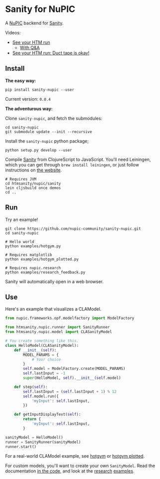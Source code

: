 # Sanity for NuPIC

A [NuPIC](https://github.com/numenta/nupic) backend for [Sanity](https://github.com/nupic-community/sanity).

Videos:

- [See your HTM run](https://www.youtube.com/watch?v=rEQ2XVOnhDw)
  - [With Q&A](https://www.youtube.com/watch?v=OHSuydq2OW4)
- [See your HTM run: Duct tape is okay!](https://www.youtube.com/watch?v=bqu-hc4pc7Q)

## Install

**The easy way:**

~~~
pip install sanity-nupic --user
~~~

Current version: `0.0.4`

**The adventurous way:**

Clone `sanity-nupic`, and fetch the submodules:

~~~
cd sanity-nupic
git submodule update --init --recursive
~~~

Install the `sanity-nupic` python package;

~~~
python setup.py develop --user
~~~

Compile [Sanity](https://github.com/nupic-community/sanity) from ClojureScript to JavaScript. You'll need Leiningen, which you can get through `brew install leiningen`, or just follow instructions on [the website](http://leiningen.org/).

~~~
# Requires JVM
cd htmsanity/nupic/sanity
lein cljsbuild once demos
cd ..
~~~

## Run

Try an example!

~~~
git clone https://github.com/nupic-community/sanity-nupic.git
cd sanity-nupic

# Hello world
python examples/hotgym.py

# Requires matplotlib
python examples/hotgym_plotted.py

# Requires nupic.research
python examples/research_feedback.py
~~~

Sanity will automatically open in a web browser.

## Use

Here's an example that visualizes a CLAModel.

~~~python
from nupic.frameworks.opf.modelfactory import ModelFactory

from htmsanity.nupic.runner import SanityRunner
from htmsanity.nupic.model import CLASanityModel

# You create something like this.
class HelloModel(CLASanityModel):
    def __init__(self):
        MODEL_PARAMS = {
            # Your choice
        }
        self.model = ModelFactory.create(MODEL_PARAMS)
        self.lastInput = -1
        super(HelloModel, self).__init__(self.model)

    def step(self):
        self.lastInput = (self.lastInput + 1) % 12
        self.model.run({
            'myInput': self.lastInput,
        })

    def getInputDisplayText(self):
        return {
            'myInput': self.lastInput,
        }

sanityModel = HelloModel()
runner = SanityRunner(sanityModel)
runner.start()
~~~

For a real-world CLAModel example, see [hotgym](examples/hotgym.py) or [hotgym plotted](examples/hotgym_plotted.py).

For custom models, you'll want to create your own `SanityModel`. Read the documentation [in the code](htmsanity/nupic/model.py), and look at the [research](examples/research_feedback.py) [examples](examples/research_union_pooler.py).

